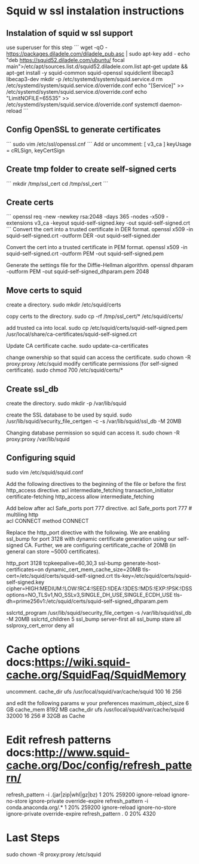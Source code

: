 # Squid w ssl instalation instructions
## Instalation of squid w ssl support
use superuser for this step
´´´
wget -qO - https://packages.diladele.com/diladele_pub.asc | sudo apt-key add -
echo "deb https://squid52.diladele.com/ubuntu/ focal main">/etc/apt/sources.list.d/squid52.diladele.com.list
apt-get update && apt-get install -y squid-common squid-openssl squidclient libecap3 libecap3-dev
mkdir -p /etc/systemd/system/squid.service.d
rm /etc/systemd/system/squid.service.d/override.conf
echo "[Service]"         >> /etc/systemd/system/squid.service.d/override.conf
echo "LimitNOFILE=65535" >> /etc/systemd/system/squid.service.d/override.conf
systemctl daemon-reload
´´´
## Config OpenSSL to generate certificates
´´´
sudo vim /etc/ssl/openssl.cnf
´´´
Add or uncomment:
[ v3_ca ]
keyUsage = cRLSign, keyCertSign

## Create tmp folder to create self-signed certs
´´´
mkdir /tmp/ssl_cert
cd /tmp/ssl_cert
´´´
## Create certs
´´´
openssl req -new -newkey rsa:2048 -days 365 -nodes -x509 -extensions v3_ca -keyout squid-self-signed.key -out squid-self-signed.crt
´´´
Convert the cert into a trusted certificate in DER format.
openssl x509 -in squid-self-signed.crt -outform DER -out squid-self-signed.der

Convert the cert into a trusted certificate in PEM format.
openssl x509 -in squid-self-signed.crt -outform PEM -out squid-self-signed.pem

Generate the settings file for the Diffie-Hellman algorithm.
openssl dhparam -outform PEM -out squid-self-signed_dhparam.pem 2048

## Move certs to squid 
create a directory.
sudo mkdir /etc/squid/certs

copy certs to the directory.
sudo cp -rf /tmp/ssl_cert/* /etc/squid/certs/

add trusted ca into local.
sudo cp /etc/squid/certs/squid-self-signed.pem /usr/local/share/ca-certificates/squid-self-signed.crt

Update CA certificate cache.
sudo update-ca-certificates

change ownership so that squid can access the certificate.
sudo chown -R proxy:proxy /etc/squid
modify certificate permissions (for self-signed certificate).
sudo chmod 700 /etc/squid/certs/*

## Create ssl_db
create the directory.
sudo mkdir -p /var/lib/squid

create the SSL database to be used by squid.
sudo /usr/lib/squid/security_file_certgen -c -s /var/lib/squid/ssl_db -M 20MB

Changing database permission so squid can access it.
sudo chown -R proxy:proxy /var/lib/squid

## Configuring squid
sudo vim /etc/squid/squid.conf

Add the following directives to the beginning of the file or before the first http_access directive.
acl intermediate_fetching transaction_initiator certificate-fetching 
http_access allow intermediate_fetching

Add below after acl Safe_ports port 777 directive.
acl Safe_ports port 777  # multiling http                       
acl CONNECT method CONNECT

Replace the http_port directive with the following. We are enabling ssl_bump for port 3128 with dynamic certificate generation using our self-signed CA. Further, we are configuring certificate_cache of 20MB (in general can store ~5000 certificates).

http_port 3128 tcpkeepalive=60,30,3 ssl-bump generate-host-certificates=on dynamic_cert_mem_cache_size=20MB tls-cert=/etc/squid/certs/squid-self-signed.crt tls-key=/etc/squid/certs/squid-self-signed.key cipher=HIGH:MEDIUM:!LOW:!RC4:!SEED:!IDEA:!3DES:!MD5:!EXP:!PSK:!DSS options=NO_TLSv1,NO_SSLv3,SINGLE_DH_USE,SINGLE_ECDH_USE tls-dh=prime256v1:/etc/squid/certs/squid-self-signed_dhparam.pem

sslcrtd_program /usr/lib/squid/security_file_certgen -s /var/lib/squid/ssl_db -M 20MB
sslcrtd_children 5
ssl_bump server-first all
ssl_bump stare all
sslproxy_cert_error deny all

# Cache options docs:https://wiki.squid-cache.org/SquidFaq/SquidMemory

uncomment.
cache_dir ufs /usr/local/squid/var/cache/squid 100 16 256

and edit the following params w your preferences
maximum_object_size 6 GB
cache_mem 8192 MB
cache_dir ufs /usr/local/squid/var/cache/squid 32000 16 256 # 32GB as Cache

# Edit refresh patterns docs:http://www.squid-cache.org/Doc/config/refresh_pattern/

refresh_pattern -i .(jar|zip|whl|gz|bz)  1 20% 259200 ignore-reload ignore-no-store ignore-private override-expire
refresh_pattern -i conda.anaconda.org\/.* 1 20% 259200 ignore-reload ignore-no-store ignore-private override-expire
refresh_pattern .  0 20% 4320

# Last Steps
sudo chown -R proxy:proxy /etc/squid
